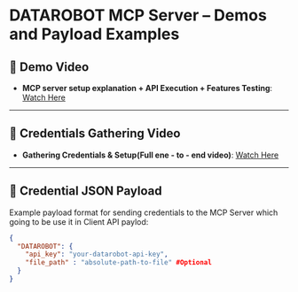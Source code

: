 # DATAROBOT MCP Server – Demos and Payload Examples

## 🎥 Demo Video
- **MCP server setup explanation + API Execution + Features Testing**: [Watch Here](https://drive.google.com/file/d/1bQjsX1lk5-T1KIdmyvdcV5HSNhgWcKaN/view?usp=sharing)

---

## 🎥 Credentials Gathering Video
- **Gathering Credentials & Setup(Full ene - to - end video)**: [Watch Here](https://drive.google.com/file/d/1qu05XvVdK4XRusdg-QqhdJKCEp9I4j9x/view?usp=sharing)

---

## 🔐 Credential JSON Payload
Example payload format for sending credentials to the MCP Server which going to be use it in Client API paylod:
```json
{
  "DATAROBOT": {
    "api_key": "your-datarobot-api-key",
    "file_path" : "absolute-path-to-file" #Optional
  }
}
``` 